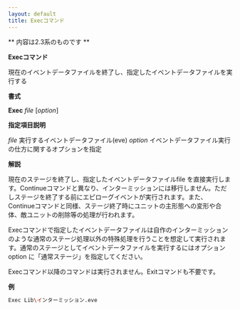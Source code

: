 ```yaml
---
layout: default
title: Execコマンド
---
```

** 内容は2.3系のものです **

**Execコマンド**

現在のイベントデータファイルを終了し、指定したイベントデータファイルを実行する

**書式**

**Exec** *file* [*option*]

**指定項目説明**

*file*		実行するイベントデータファイル(eve)
*option*	イベントデータファイル実行の仕方に関するオプションを指定	

**解説**

現在のステージを終了し、指定したイベントデータファイルfile を直接実行します。Continueコマンドと異なり、インターミッションには移行しません。ただしステージを終了する前にエピローグイベントが実行されます。また、Continueコマンドと同様、ステージ終了時にユニットの主形態への変形や合体、敵ユニットの削除等の処理が行われます。

Execコマンドで指定したイベントデータファイルは自作のインターミッションのような通常のステージ処理以外の特殊処理を行うことを想定して実行されます。通常のステージとしてイベントデータファイルを実行するにはオプションoption に「通常ステージ」を指定してください。

Execコマンド以降のコマンドは実行されません。Exitコマンドも不要です。

**例**
```sh
Exec Lib\インターミッション.eve
```